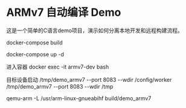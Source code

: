 # ARMv7 自动编译 Demo

这是一个简单的C语言demo项目，演示如何分离本地开发和远程构建流程。

docker-compose build  

docker-compose up -d 

进入容器
docker exec -it armv7-dev bash

目标设备启动
 /tmp/demo_armv7 --port 8083  --wdir /config/worker
  /tmp/demo_armv7 --port 8083  --wdir /tmp


qemu-arm -L /usr/arm-linux-gnueabihf build/demo_armv7 